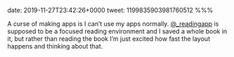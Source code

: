 date: 2019-11-27T23:42:26+0000
tweet: 1199835903981760512
%%%

A curse of making apps is I can’t use my apps normally. [@_readingapp](https://twitter.com/_readingapp) is supposed to be a focused reading environment and I saved a whole book in it, but rather than reading the book I’m just excited how fast the layout happens and thinking about that.
